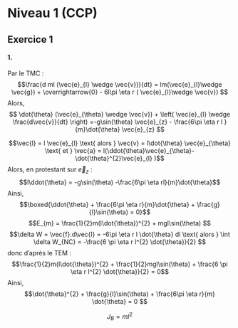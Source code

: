 # Niveau 1 (CCP)
## Exercice 1
#### 1.
Par le TMC : 
$$\frac{d ml (\vec{e}_{l} \wedge \vec{v})}{dt} = lm(\vec{e}_{l}\wedge \vec{g}) + \overrightarrow{0} - 6l\pi \eta r ( \vec{e}_{l}\wedge \vec{v}) $$
Alors,
$$ \dot{\theta} (\vec{e}_{\theta} \wedge \vec{v}) +  \left( \vec{e}_{l} \wedge \frac{d\vec{v}}{dt} \right) =-g\sin(\theta) \vec{e}_{z} - \frac{6\pi \eta r l }{m}\dot{\theta} \vec{e}_{z} $$

$$\vec{l} = l \vec{e}_{l} \text{ alors } \vec{v} = l\dot{\theta} \vec{e}_{\theta} \text{ et } \vec{a} = l(\ddot{\theta}\vec{e}_{\theta}- \dot{\theta}^{2}\vec{e}_{l} )$$
Alors, en protestant sur $\vec{e}_{z}$ : 
$$l\ddot{\theta} = -g\sin(\theta) -\frac{6\pi \eta rl}{m}\dot{\theta}$$
Ainsi, 
$$\boxed{\ddot{\theta} + \frac{6\pi \eta r}{m}\dot{\theta} + \frac{g}{l}\sin(\theta) = 0}$$
$$E_{m} = \frac{1}{2}m(l\dot{\theta})^{2} + mgl\sin(\theta) $$
$$\delta W = \vec{f}.d\vec{l} = -6\pi \eta r l \dot{\theta} dl \text{ alors } \int \delta W_{NC} = -\frac{6 \pi \eta r l^{2} \dot{\theta}}{2}   $$
$\text{ donc d'après le TEM :}$
$$\frac{1}{2}m(l\dot{\theta})^{2} + \frac{1}{2}mgl\sin(\theta) + \frac{6 \pi \eta r l^{2} \dot{\theta}}{2} = 0$$
Ainsi, 
$$\dot{\theta}^{2} + \frac{g}{l}\sin(\theta) + \frac{6\pi \eta r}{m} \dot{\theta} = 0  $$





$$J_{B} = ml^{2}$$
